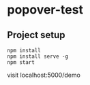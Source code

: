 # popover-test

## Project setup
```
npm install
npm install serve -g
npm start
```
visit localhost:5000/demo
